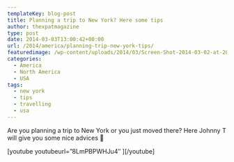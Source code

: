 ```yaml
---
templateKey: blog-post
title: Planning a trip to New York? Here some tips
author: thexpatmagazine
type: post
date: 2014-03-03T13:00:42+00:00
url: /2014/america/planning-trip-new-york-tips/
featuredimage: /wp-content/uploads/2014/03/Screen-Shot-2014-03-02-at-20.02.18.png
categories:
  - America
  - North America
  - USA
tags:
  - new york
  - tips
  - travelling
  - usa
---
```


Are you planning a trip to New York or you just moved there? Here Johnny T will give you some nice advices 🙂

\[youtube youtubeurl=&#8221;8LmPBPWHJu4&#8243; \]\[/youtube\]
